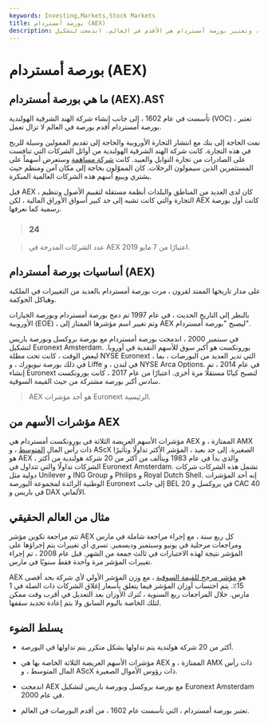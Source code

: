 ```yaml
---
keywords: Investing,Markets,Stock Markets
title: بورصة أمستردام (AEX)
description: تأسست في القرن السابع عشر مع شركة الهند الشرقية الهولندية ، وتعتبر بورصة أمستردام هي الأقدم في العالم. اندمجت لتشكيل Euronext Amsterdam في عام 2000.
---
```


# بورصة أمستردام (AEX)
## ما هي بورصة أمستردام (AEX).AS؟

تأسست في عام 1602 ، إلى جانب إنشاء شركة الهند الشرقية الهولندية (VOC) ، تعتبر بورصة أمستردام أقدم بورصة في العالم لا تزال تعمل.

نمت الحاجة إلى بنك مع انتشار التجارة الأوروبية والحاجة إلى تقديم الممولين وسيلة للربح في هذه التجارة. كانت شركة الهند الشرقية الهولندية من أوائل الشركات التي تنافست على الصادرات من تجارة التوابل والعبيد. كانت [شركة مساهمة](/jointstockcompany) وستعرض أسهماً على المستثمرين الذين سيمولون الرحلات. كان المموّلون بحاجة إلى مكان آمن ومنظم حيث يشتري ويبيع أسهم هذه الشركات العالمية المبكرة.

قبل AEX ، كان لدى العديد من المناطق والبلدات أنظمة مستقلة لتقييم الأصول وتنظيم التجارة والتي كانت تشبه إلى حد كبير أسواق الأوراق المالية ، لكن AEX كانت أول بورصة رسمية كما نعرفها.

> ### 24

> عدد الشركات المدرجة في AEX اعتبارًا من 7 مايو 2019.

>

## أساسيات بورصة أمستردام (AEX)

على مدار تاريخها الممتد لقرون ، مرت بورصة أمستردام بالعديد من التغييرات في الملكية وهياكل الحوكمة.

بالنظر إلى التاريخ الحديث ، في عام 1997 تم دمج بورصة أمستردام وبورصة الخيارات الأوروبية (EOE) ، وتم تغيير اسم مؤشرها الممتاز إلى AEX ليصبح "بورصة أمستردام".

في سبتمبر 2000 ، اندمجت بورصة أمستردام مع بورصة بروكسل وبورصة باريس لتشكيل Euronext Amsterdam. يورونكست هو أكبر سوق للأسهم النقدية في أوروبا. لبعض الوقت ، كانت تحت مظلة NYSE Euronext ، التي تدير العديد من البورصات ، بما في ذلك بورصة نيويورك ، و Liffe في لندن ، و NYSE Arca Options. في عام 2014 ، تم إنشاء Euronext لتصبح كيانًا مستقلًا مرة أخرى. اعتبارًا من عام 2017 ، كانت يورونكست سادس أكبر بورصة مشتركة من حيث القيمة السوقية.

> AEX هو أحد مؤشرات Euronext الرئيسية.

>

## مؤشرات الأسهم من AEX

مؤشرات الأسهم العريضة الثلاثة في يورونكست أمستردام هي AEX الممتازة ، و AMX ذات رأس المال [المتوسط](/midcapstock) ، و AScX الصغيرة. إلى حد بعيد ، المؤشر الأكثر تداولًا وتأثيرًا هو AEX ، والذي بدأ في عام 1983 ويتألف من أكثر من 20 شركة هولندية من أكثر الشركات تداولًا والتي تتداول في Euronext Amsterdam. تشمل هذه الشركات شركات دولية مثل Unilever و ING Group و Philips و Royal Dutch Shell. إنه أحد المؤشرات الوطنية الرائدة لمجموعة البورصة Euronext إلى جانب BEL 20 في بروكسل و CAC 40 في باريس و DAX الألماني.

## مثال من العالم الحقيقي

تتم مراجعة تكوين مؤشر AEX كل ربع سنة ، مع إجراء مراجعة شاملة في مارس ومراجعات مرحلية في يونيو وسبتمبر وديسمبر. تسري أي تغييرات يتم إجراؤها على المؤشر نتيجة لهذه الاختبارات في ثالث جمعة من الشهر. قبل عام 2008 ، تم إجراء تغييرات المؤشر مرة واحدة فقط سنويًا في مارس.

AEX هو [مؤشر مرجح للقيمة السوقية](/capitalizationweightedindex) ، مع وزن المؤشر الأولي لأي شركة بحد أقصى 15٪. يتم احتساب أوزان المؤشر فيما يتعلق بأسعار إغلاق الشركات ذات الصلة في 1 مارس. خلال المراجعات ربع السنوية ، تُترك الأوزان بعد التعديل في أقرب وقت ممكن لتلك الخاصة باليوم السابق ولا يتم إعادة تحديد سقفها.

## يسلط الضوء

- أكثر من 20 شركة هولندية يتم تداولها بشكل متكرر يتم تداولها في البورصة.

- مؤشرات الأسهم العريضة الثلاثة الخاصة بها هي AEX الممتازة ، و AMX ذات رأس المال المتوسط ، و AScX ذات رؤوس الأموال الصغيرة.

- اندمجت AEX مع بورصة بروكسل وبورصة باريس لتشكيل Euronext Amsterdam في عام 2000.

- تعتبر بورصة أمستردام ، التي تأسست عام 1602 ، من أقدم البورصات في العالم.


